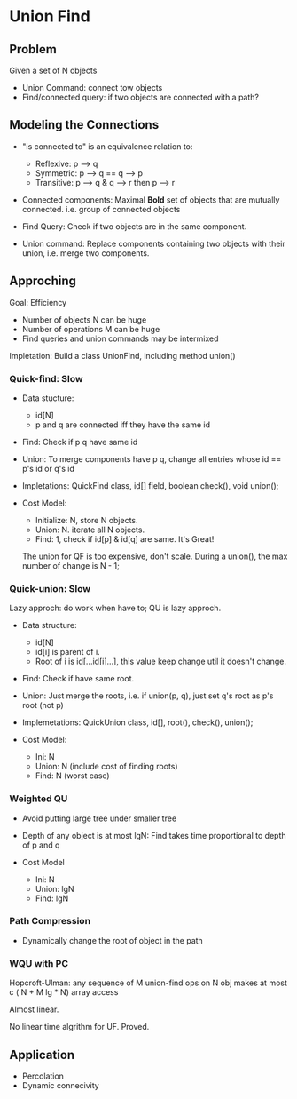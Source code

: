 # Union Find

## Problem

Given a set of N objects
- Union Command: connect tow objects
- Find/connected query: if two objects are connected with a path?

## Modeling the Connections

- "is connected to" is an equivalence relation to:
	- Reflexive: p --> q
	- Symmetric:  p --> q == q --> p
	- Transitive: p --> q & q --> r then p --> r

- Connected components: Maximal **Bold** set of objects that are mutually connected. i.e. group of connected objects

- Find Query: Check if two objects are in the same component.

- Union command: Replace components containing two objects with their union, i.e. merge two components.

## Approching

Goal: Efficiency

- Number of objects N can be huge
- Number of operations M can be huge
- Find queries and union commands may be intermixed

Impletation: Build a class UnionFind, including method union()

### Quick-find: Slow

- Data stucture:
	- id[N]
	- p and q are connected iff they have the same id

- Find: Check if p q have same id

- Union: To merge components have p q, change all entries whose id == p's id or q's id

- Impletations: QuickFind class, id[] field, boolean check(), void union();

- Cost Model: 
	- Initialize: N, store N objects.
	- Union: N. iterate all N objects.
	- Find: 1, check if id[p] & id[q] are same. It's Great!

	The union for QF is too expensive, don't scale. During a union(), the max number of change is N - 1;

### Quick-union: Slow

Lazy approch: do work when have to; QU is lazy approch.

- Data structure:
	- id[N]
	- id[i] is parent of i.
	- Root of i is id[...id[i]...], this value keep change util it doesn't change.

- Find: Check if have same root.

- Union: Just merge the roots, i.e. if union(p, q), just set q's root as p's root (not p)

- Implemetations: QuickUnion class, id[], root(), check(), union();

- Cost Model:
	- Ini: N
	- Union: N (include cost of finding roots)
	- Find: N (worst case)

### Weighted QU

- Avoid putting large tree under smaller tree

- Depth of any object is at most lgN: Find takes time proportional to depth of p and q

- Cost Model
	- Ini: N
	- Union: lgN
	- Find: lgN

### Path Compression

- Dynamically change the root of object in the path

### WQU with PC

Hopcroft-Ulman: any sequence of M union-find ops on N obj makes at most c ( N + M lg * N) array access

Almost linear.

No linear time algrithm for UF. Proved.

## Application

- Percolation
- Dynamic connecivity


